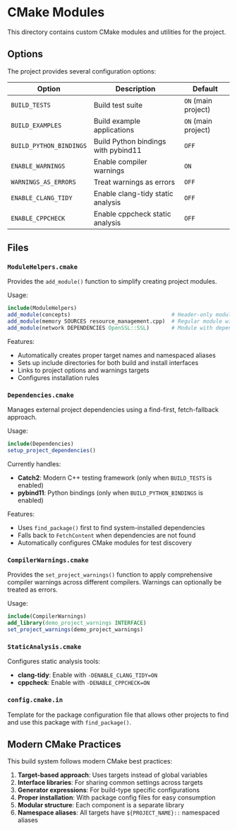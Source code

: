 # CMake Modules

This directory contains custom CMake modules and utilities for the project.

## Options

The project provides several configuration options:

| Option                  | Description                         | Default             |
| ----------------------- | ----------------------------------- | ------------------- |
| `BUILD_TESTS`           | Build test suite                    | `ON` (main project) |
| `BUILD_EXAMPLES`        | Build example applications          | `ON` (main project) |
| `BUILD_PYTHON_BINDINGS` | Build Python bindings with pybind11 | `OFF`               |
| `ENABLE_WARNINGS`       | Enable compiler warnings            | `ON`                |
| `WARNINGS_AS_ERRORS`    | Treat warnings as errors            | `OFF`               |
| `ENABLE_CLANG_TIDY`     | Enable clang-tidy static analysis   | `OFF`               |
| `ENABLE_CPPCHECK`       | Enable cppcheck static analysis     | `OFF`               |

## Files

### `ModuleHelpers.cmake`

Provides the `add_module()` function to simplify creating project modules.

Usage:

```cmake
include(ModuleHelpers)
add_module(concepts)                                # Header-only module
add_module(memory SOURCES resource_management.cpp)  # Regular module with sources
add_module(network DEPENDENCIES OpenSSL::SSL)       # Module with dependencies
```

Features:

- Automatically creates proper target names and namespaced aliases
- Sets up include directories for both build and install interfaces
- Links to project options and warnings targets
- Configures installation rules

### `Dependencies.cmake`

Manages external project dependencies using a find-first, fetch-fallback approach.

Usage:

```cmake
include(Dependencies)
setup_project_dependencies()
```

Currently handles:

- **Catch2**: Modern C++ testing framework (only when `BUILD_TESTS` is enabled)
- **pybind11**: Python bindings (only when `BUILD_PYTHON_BINDINGS` is enabled)

Features:

- Uses `find_package()` first to find system-installed dependencies
- Falls back to `FetchContent` when dependencies are not found
- Automatically configures CMake modules for test discovery

### `CompilerWarnings.cmake`

Provides the `set_project_warnings()` function to apply comprehensive compiler warnings across different compilers.
Warnings can optionally be treated as errors.

Usage:

```cmake
include(CompilerWarnings)
add_library(demo_project_warnings INTERFACE)
set_project_warnings(demo_project_warnings)
```

### `StaticAnalysis.cmake`

Configures static analysis tools:

- **clang-tidy**: Enable with `-DENABLE_CLANG_TIDY=ON`
- **cppcheck**: Enable with `-DENABLE_CPPCHECK=ON`

### `config.cmake.in`

Template for the package configuration file that allows other projects to find and use this package with `find_package()`.

## Modern CMake Practices

This build system follows modern CMake best practices:

1. **Target-based approach**: Uses targets instead of global variables
2. **Interface libraries**: For sharing common settings across targets
3. **Generator expressions**: For build-type specific configurations
4. **Proper installation**: With package config files for easy consumption
5. **Modular structure**: Each component is a separate library
6. **Namespace aliases**: All targets have `${PROJECT_NAME}::` namespaced aliases
